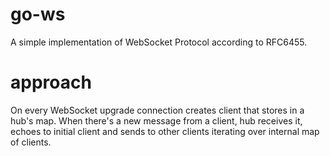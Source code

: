 # go-ws
A simple implementation of WebSocket Protocol according to RFC6455. 

# approach
On every WebSocket upgrade connection creates client that stores in a hub's map. When there's a new message from a client, hub receives it, echoes to initial client and sends to other clients iterating over internal map of clients.
